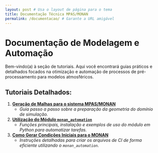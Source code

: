 ```yaml
---
layout: post # Usa o layout de página para o tema
title: Documentação Técnica MPAS/MONAN
permalink: /documentacao/ # Garante a URL amigável
---
```


# Documentação de Modelagem e Automação

Bem-vindo(a) à seção de tutoriais. Aqui você encontrará guias práticos e detalhados focados na otimização e automação de processos de pré-processamento para modelos atmosféricos.

## Tutoriais Detalhados:

1.  **[Geração de Malhas para o sistema MPAS/MONAN](/documentacao/geracao_malha/)**
    * *Guia passo a passo sobre a preparação da geometria do domínio de simulação.*
2.  **[Utilização do Módulo `monan_automation`](/documentacao/utilizacao_modulo/)**
    * *Funções principais, instalação e exemplos de uso do módulo em Python para automatizar tarefas.*
3.  **[Como Gerar Condições Iniciais para o MONAN](/documentacao/condicoes_iniciais/)**
    * *Instruções detalhadas para criar os arquivos de CI de forma eficiente utilizando o `monan_automation`.*